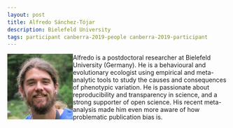 ```yaml
---
layout: post
title: Alfredo Sánchez-Tójar
description: Bielefeld University
tags: participant canberra-2019-people canberra-2019-participant
---
```

<img align="left" width="150" height="150" src="/assets/people/Sanchez-Tojar_Alfredo.jpg" alt="Alfredo Sánchez-Tójar"/>Alfredo is a postdoctoral researcher at Bielefeld University (Germany). He is a behavioural and evolutionary ecologist using empirical and meta-analytic tools to study the causes and consequences of phenotypic variation. He is passionate about reproducibility and transparency in science, and a strong supporter of open science. His recent meta-analysis made him even more aware of how problematic publication bias is.  

<a href="https://twitter.com/ASanchez_Tojar" title="Twitter" target="_blank"
rel="noopener">
  <i class="fa fa-twitter fa-2x" style="color:#4FB3A9"></i>
</a>&nbsp;
<a href="https://github.com/ASanchez-Tojar" title="GitHub" target="_blank" rel="noopener">
  <i class="fa fa-github fa-2x" style="color:#4FB3A9"></i>
</a>